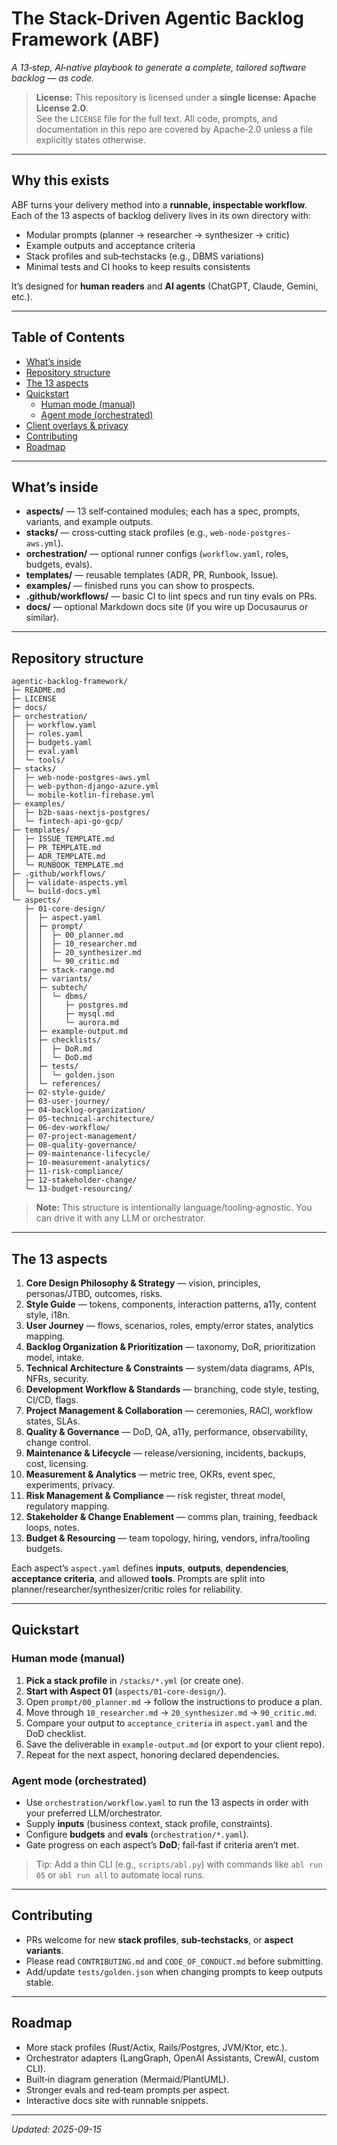 # The Stack-Driven Agentic Backlog Framework (ABF)
*A 13‑step, AI‑native playbook to generate a complete, tailored software backlog — as code.*

> **License:** This repository is licensed under a **single license: Apache License 2.0**.  
> See the `LICENSE` file for the full text. All code, prompts, and documentation in this repo are covered by Apache‑2.0 unless a file explicitly states otherwise.

---

## Why this exists
ABF turns your delivery method into a **runnable, inspectable workflow**. Each of the 13 aspects of backlog delivery lives in its own directory with:
- Modular prompts (planner → researcher → synthesizer → critic)
- Example outputs and acceptance criteria
- Stack profiles and sub‑techstacks (e.g., DBMS variations)
- Minimal tests and CI hooks to keep results consistents

It’s designed for **human readers** and **AI agents** (ChatGPT, Claude, Gemini, etc.). 

---

## Table of Contents
- [What’s inside](#whats-inside)
- [Repository structure](#repository-structure)
- [The 13 aspects](#the-13-aspects)
- [Quickstart](#quickstart)
  - [Human mode (manual)](#human-mode-manual)
  - [Agent mode (orchestrated)](#agent-mode-orchestrated)
- [Client overlays & privacy](#client-overlays--privacy)
- [Contributing](#contributing)
- [Roadmap](#roadmap)

---

## What’s inside
- **aspects/** — 13 self‑contained modules; each has a spec, prompts, variants, and example outputs.
- **stacks/** — cross‑cutting stack profiles (e.g., `web-node-postgres-aws.yml`).
- **orchestration/** — optional runner configs (`workflow.yaml`, roles, budgets, evals).
- **templates/** — reusable templates (ADR, PR, Runbook, Issue).
- **examples/** — finished runs you can show to prospects.
- **.github/workflows/** — basic CI to lint specs and run tiny evals on PRs.
- **docs/** — optional Markdown docs site (if you wire up Docusaurus or similar).

---

## Repository structure

```
agentic-backlog-framework/
├─ README.md
├─ LICENSE
├─ docs/
├─ orchestration/
│  ├─ workflow.yaml
│  ├─ roles.yaml
│  ├─ budgets.yaml
│  ├─ eval.yaml
│  └─ tools/
├─ stacks/
│  ├─ web-node-postgres-aws.yml
│  ├─ web-python-django-azure.yml
│  └─ mobile-kotlin-firebase.yml
├─ examples/
│  ├─ b2b-saas-nextjs-postgres/
│  └─ fintech-api-go-gcp/
├─ templates/
│  ├─ ISSUE_TEMPLATE.md
│  ├─ PR_TEMPLATE.md
│  ├─ ADR_TEMPLATE.md
│  └─ RUNBOOK_TEMPLATE.md
├─ .github/workflows/
│  ├─ validate-aspects.yml
│  └─ build-docs.yml
└─ aspects/
   ├─ 01-core-design/
   │  ├─ aspect.yaml
   │  ├─ prompt/
   │  │  ├─ 00_planner.md
   │  │  ├─ 10_researcher.md
   │  │  ├─ 20_synthesizer.md
   │  │  └─ 90_critic.md
   │  ├─ stack-range.md
   │  ├─ variants/
   │  ├─ subtech/
   │  │  └─ dbms/
   │  │     ├─ postgres.md
   │  │     ├─ mysql.md
   │  │     └─ aurora.md
   │  ├─ example-output.md
   │  ├─ checklists/
   │  │  ├─ DoR.md
   │  │  └─ DoD.md
   │  ├─ tests/
   │  │  └─ golden.json
   │  └─ references/
   ├─ 02-style-guide/
   ├─ 03-user-journey/
   ├─ 04-backlog-organization/
   ├─ 05-technical-architecture/
   ├─ 06-dev-workflow/
   ├─ 07-project-management/
   ├─ 08-quality-governance/
   ├─ 09-maintenance-lifecycle/
   ├─ 10-measurement-analytics/
   ├─ 11-risk-compliance/
   ├─ 12-stakeholder-change/
   └─ 13-budget-resourcing/
```

> **Note:** This structure is intentionally language/tooling‑agnostic. You can drive it with any LLM or orchestrator.

---

## The 13 aspects
1. **Core Design Philosophy & Strategy** — vision, principles, personas/JTBD, outcomes, risks.  
2. **Style Guide** — tokens, components, interaction patterns, a11y, content style, i18n.  
3. **User Journey** — flows, scenarios, roles, empty/error states, analytics mapping.  
4. **Backlog Organization & Prioritization** — taxonomy, DoR, prioritization model, intake.  
5. **Technical Architecture & Constraints** — system/data diagrams, APIs, NFRs, security.  
6. **Development Workflow & Standards** — branching, code style, testing, CI/CD, flags.  
7. **Project Management & Collaboration** — ceremonies, RACI, workflow states, SLAs.  
8. **Quality & Governance** — DoD, QA, a11y, performance, observability, change control.  
9. **Maintenance & Lifecycle** — release/versioning, incidents, backups, cost, licensing.  
10. **Measurement & Analytics** — metric tree, OKRs, event spec, experiments, privacy.  
11. **Risk Management & Compliance** — risk register, threat model, regulatory mapping.  
12. **Stakeholder & Change Enablement** — comms plan, training, feedback loops, notes.  
13. **Budget & Resourcing** — team topology, hiring, vendors, infra/tooling budgets.  

Each aspect’s `aspect.yaml` defines **inputs**, **outputs**, **dependencies**, **acceptance criteria**, and allowed **tools**. Prompts are split into planner/researcher/synthesizer/critic roles for reliability.

---

## Quickstart

### Human mode (manual)
1. **Pick a stack profile** in `/stacks/*.yml` (or create one).  
2. **Start with Aspect 01** (`aspects/01-core-design/`).  
3. Open `prompt/00_planner.md` → follow the instructions to produce a plan.  
4. Move through `10_researcher.md` → `20_synthesizer.md` → `90_critic.md`.  
5. Compare your output to `acceptance_criteria` in `aspect.yaml` and the DoD checklist.  
6. Save the deliverable in `example-output.md` (or export to your client repo).  
7. Repeat for the next aspect, honoring declared dependencies.

### Agent mode (orchestrated)
- Use `orchestration/workflow.yaml` to run the 13 aspects in order with your preferred LLM/orchestrator.  
- Supply **inputs** (business context, stack profile, constraints).  
- Configure **budgets** and **evals** (`orchestration/*.yaml`).  
- Gate progress on each aspect’s **DoD**; fail‑fast if criteria aren’t met.

> Tip: Add a thin CLI (e.g., `scripts/abl.py`) with commands like `abl run 05` or `abl run all` to automate local runs.

---

## Contributing
- PRs welcome for new **stack profiles**, **sub‑techstacks**, or **aspect variants**.  
- Please read `CONTRIBUTING.md` and `CODE_OF_CONDUCT.md` before submitting.  
- Add/update `tests/golden.json` when changing prompts to keep outputs stable.

---

## Roadmap
- More stack profiles (Rust/Actix, Rails/Postgres, JVM/Ktor, etc.).  
- Orchestrator adapters (LangGraph, OpenAI Assistants, CrewAI, custom CLI).  
- Built‑in diagram generation (Mermaid/PlantUML).  
- Stronger evals and red‑team prompts per aspect.  
- Interactive docs site with runnable snippets.

---

_Updated: 2025-09-15_
